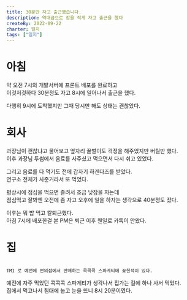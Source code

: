 ```yaml
---
title: 30분만 자고 출근했습니다.
description: 역대급으로 잠을 적게 자고 출근을 했다
createBy: 2022-09-22
charter: 일지
tags: ["일지"]
---
```


# 아침

약 오전 7시의 개발서버에 프론트 배포를 완료하고  
이것저것하다 30분정도 자고 8시에 일어나서 출근을 했다.

다행히 9시에 도착했지만 그때 당시만 해도 상태는 괜찮았다.

# 회사

과장님이 괜찮냐고 물어보고 옆자리 꿀벌이도 걱정을 해주었지만 버틸만 했다.  
이후 과장님 투썸에서 음료를 사주셨고 먹으면서 다시 쉬고 있었다.

그리고 음료를 다 먹기도 전에 갑자기 하겐다즈를 받았다.  
연구소 전체가 사준거라서 또 먹었다.

평상시에 점심을 먹으면 졸려서 조금 낮잠을 자는데  
점심먹고 잘봐엔 오전에 좀 자고 오후에 일을 하자는 생각으로 40분정도 잤다.

이후는 뭐 밥 먹고 칼퇴근했다.  
아침 7시에 배포한걸 본 PM은 퇴근 이후 웬일로 카톡이 안왔다.

# 집

```tip TMI

TMI 로 예전에 편의점에서 판매하는 콕콕콕 스파게티에 꽂힌적이 있다.

```

예전에 자주 먹었던 콕콕콕 스파게티가 생각나서 집가는 길에 하나 사서 먹었다.  
집에서 먹고나서 침대에 눕고 눈을 뜨니 8시 20분이였다.
